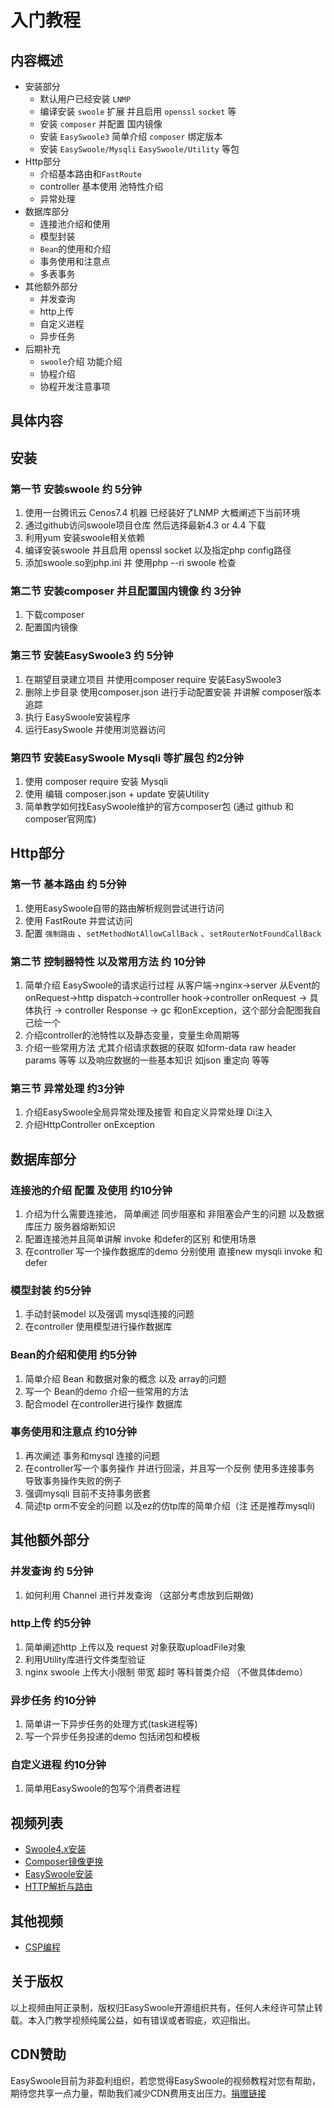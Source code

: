 # 入门教程

## 内容概述

- 安装部分
  - 默认用户已经安装 `LNMP`
  - 编译安装 `swoole` 扩展 并且启用 `openssl` `socket` 等
  - 安装 `composer` 并配置 国内镜像
  - 安装 `EasySwoole3` 简单介绍 `composer` 绑定版本 
  - 安装 `EasySwoole/Mysqli` `EasySwoole/Utility` 等包
- Http部分
  - 介绍基本路由和`FastRoute`
  - controller 基本使用 池特性介绍
  - 异常处理
- 数据库部分
  - 连接池介绍和使用
  - 模型封装
  - `Bean`的使用和介绍
  - 事务使用和注意点
  - 多表事务
- 其他额外部分
  - 并发查询
  - http上传
  - 自定义进程
  - 异步任务
- 后期补充
  - `swoole`介绍 功能介绍
  - 协程介绍
  - 协程开发注意事项
  
## 具体内容

## 安装

### 第一节 安装swoole 约 5分钟
1. 使用一台腾讯云 Cenos7.4 机器 已经装好了LNMP 大概阐述下当前环境
2. 通过github访问swoole项目仓库  然后选择最新4.3 or 4.4  下载
3. 利用yum 安装swoole相关依赖
4. 编译安装swoole 并且启用 openssl socket 以及指定php config路径
5. 添加swoole.so到php.ini 并 使用php --ri swoole 检查
   
### 第二节 安装composer 并且配置国内镜像 约 3分钟
1. 下载composer
2. 配置国内镜像
   
### 第三节 安装EasySwoole3 约 5分钟
1. 在期望目录建立项目 并使用composer require 安装EasySwoole3
2. 删除上步目录 使用composer.json 进行手动配置安装 并讲解 composer版本追踪
3. 执行 EasySwoole安装程序 
4. 运行EasySwoole 并使用浏览器访问

### 第四节 安装EasySwoole Mysqli 等扩展包 约2分钟
1. 使用 composer require 安装 Mysqli
2. 使用 编辑 composer.json + update 安装Utility
3. 简单教学如何找EasySwoole维护的官方composer包 (通过 github 和 composer官网库)

## Http部分

### 第一节 基本路由 约 5分钟
1. 使用EasySwoole自带的路由解析规则尝试进行访问
2. 使用 FastRoute 并尝试访问
3. 配置 `强制路由` 、`setMethodNotAllowCallBack` 、`setRouterNotFoundCallBack` 
   
### 第二节 控制器特性 以及常用方法 约 10分钟
1. 简单介绍 EasySwoole的请求运行过程 从客户端->nginx->server 从Event的onRequest->http dispatch->controller hook->controller onRequest -> 具体执行 -> controller Response -> gc 和onException，这个部分会配图我自己绘一个
2. 介绍controller的池特性以及静态变量，变量生命周期等
3. 介绍一些常用方法 尤其介绍请求数据的获取 如form-data raw header params 等等 以及响应数据的一些基本知识 如json 重定向 等等
   
### 第三节 异常处理 约3分钟
1. 介绍EasySwoole全局异常处理及接管 和自定义异常处理 Di注入
2. 介绍HttpController onException 

## 数据库部分

### 连接池的介绍 配置 及使用 约10分钟
1. 介绍为什么需要连接池， 简单阐述 同步阻塞和 非阻塞会产生的问题 以及数据库压力 服务器熔断知识
2. 配置连接池并且简单讲解 invoke 和defer的区别 和使用场景
3. 在controller 写一个操作数据库的demo  分别使用 直接new mysqli invoke 和defer
   
### 模型封装 约5分钟
1. 手动封装model 以及强调 mysql连接的问题 
2. 在controller 使用模型进行操作数据库

### Bean的介绍和使用 约5分钟
1. 简单介绍 Bean 和数据对象的概念 以及 array的问题
2. 写一个 Bean的demo 介绍一些常用的方法
3. 配合model 在controller进行操作 数据库
   
### 事务使用和注意点 约10分钟
1. 再次阐述 事务和mysql 连接的问题
2. 在controller写一个事务操作 并进行回滚，并且写一个反例 使用多连接事务 导致事务操作失败的例子
3. 强调mysqli 目前不支持事务嵌套
4. 简述tp orm不安全的问题 以及ez的仿tp库的简单介绍（注 还是推荐mysqli)
   
## 其他额外部分

### 并发查询 约 5分钟
1. 如何利用 Channel 进行并发查询 （这部分考虑放到后期做)
   
### http上传 约5分钟
1. 简单阐述http 上传以及 request 对象获取uploadFile对象
2. 利用Utility库进行文件类型验证
3. nginx swoole 上传大小限制 带宽 超时 等科普类介绍 （不做具体demo）

### 异步任务 约10分钟
1. 简单讲一下异步任务的处理方式(task进程等)
2. 写一个异步任务投递的demo 包括闭包和模板

### 自定义进程 约10分钟
1. 简单用EasySwoole的包写个消费者进程

## 视频列表
- [Swoole4.x安装](https://easyswoole.oss-cn-shenzhen.aliyuncs.com/%E5%85%A5%E9%97%A8%E6%95%99%E7%A8%8B1/%E5%AE%89%E8%A3%85swoole.mp4)
- [Composer镜像更换](https://easyswoole.oss-cn-shenzhen.aliyuncs.com/%E5%85%A5%E9%97%A8%E6%95%99%E7%A8%8B1/%E5%AE%89%E8%A3%85composer%E5%B9%B6%E9%85%8D%E7%BD%AE%E5%9B%BD%E5%86%85%E9%95%9C%E5%83%8F.mp4)
- [EasySwoole安装](https://easyswoole.oss-cn-shenzhen.aliyuncs.com/%E5%85%A5%E9%97%A8%E6%95%99%E7%A8%8B1/%E5%AE%89%E8%A3%85EasySwoole.mp4)
- [HTTP解析与路由](https://easyswoole.oss-cn-shenzhen.aliyuncs.com/%E5%85%A5%E9%97%A8%E6%95%99%E7%A8%8B1/EasySwooleHttp%E8%A7%A3%E6%9E%90%E5%92%8C%E8%B7%AF%E7%94%B1%E7%AE%80%E4%BB%8B.mp4)

## 其他视频
- [CSP编程](https://easyswoole.oss-cn-shenzhen.aliyuncs.com/%E5%85%A5%E9%97%A8%E6%95%99%E7%A8%8B1/%E5%85%A5%E9%97%A8csp.mov)

## 关于版权
以上视频由阿正录制，版权归EasySwoole开源组织共有，任何人未经许可禁止转载。本入门教学视频纯属公益，如有错误或者瑕疵，欢迎指出。

## CDN赞助
EasySwoole目前为非盈利组织，若您觉得EasySwoole的视频教程对您有帮助，期待您共享一点力量，帮助我们减少CDN费用支出压力。[捐赠链接](./../donate.md)